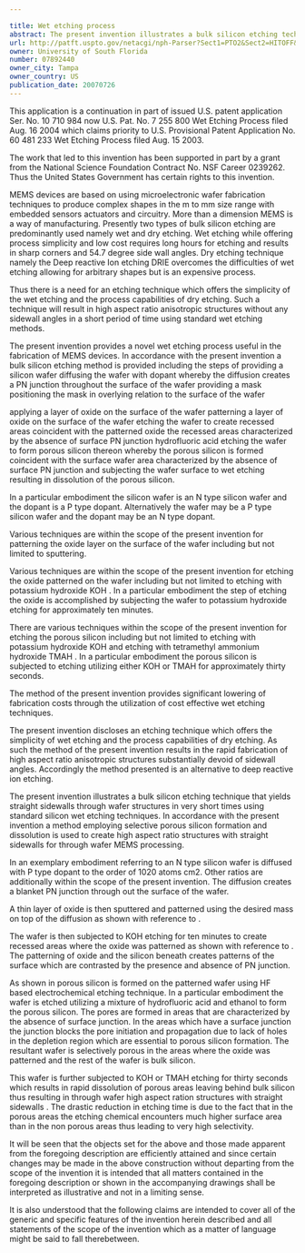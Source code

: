 ```yaml
---

title: Wet etching process
abstract: The present invention illustrates a bulk silicon etching technique that yields straight sidewalls, through wafer structures in very short times using standard silicon wet etching techniques. The method of the present invention employs selective porous silicon formation and dissolution to create high aspect ratio structures with straight sidewalls for through wafer MEMS processing.
url: http://patft.uspto.gov/netacgi/nph-Parser?Sect1=PTO2&Sect2=HITOFF&p=1&u=%2Fnetahtml%2FPTO%2Fsearch-adv.htm&r=1&f=G&l=50&d=PALL&S1=07892440&OS=07892440&RS=07892440
owner: University of South Florida
number: 07892440
owner_city: Tampa
owner_country: US
publication_date: 20070726
---
```

This application is a continuation in part of issued U.S. patent application Ser. No. 10 710 984 now U.S. Pat. No. 7 255 800 Wet Etching Process filed Aug. 16 2004 which claims priority to U.S. Provisional Patent Application No. 60 481 233 Wet Etching Process filed Aug. 15 2003.

The work that led to this invention has been supported in part by a grant from the National Science Foundation Contract No. NSF Career 0239262. Thus the United States Government has certain rights to this invention.

MEMS devices are based on using microelectronic wafer fabrication techniques to produce complex shapes in the m to mm size range with embedded sensors actuators and circuitry. More than a dimension MEMS is a way of manufacturing. Presently two types of bulk silicon etching are predominantly used namely wet and dry etching. Wet etching while offering process simplicity and low cost requires long hours for etching and results in sharp corners and 54.7 degree side wall angles. Dry etching technique namely the Deep reactive Ion etching DRIE overcomes the difficulties of wet etching allowing for arbitrary shapes but is an expensive process.

Thus there is a need for an etching technique which offers the simplicity of the wet etching and the process capabilities of dry etching. Such a technique will result in high aspect ratio anisotropic structures without any sidewall angles in a short period of time using standard wet etching methods.

The present invention provides a novel wet etching process useful in the fabrication of MEMS devices. In accordance with the present invention a bulk silicon etching method is provided including the steps of providing a silicon wafer diffusing the wafer with dopant whereby the diffusion creates a PN junction throughout the surface of the wafer providing a mask positioning the mask in overlying relation to the surface of the wafer 

applying a layer of oxide on the surface of the wafer patterning a layer of oxide on the surface of the wafer etching the wafer to create recessed areas coincident with the patterned oxide the recessed areas characterized by the absence of surface PN junction hydrofluoric acid etching the wafer to form porous silicon thereon whereby the porous silicon is formed coincident with the surface wafer area characterized by the absence of surface PN junction and subjecting the wafer surface to wet etching resulting in dissolution of the porous silicon.

In a particular embodiment the silicon wafer is an N type silicon wafer and the dopant is a P type dopant. Alternatively the wafer may be a P type silicon wafer and the dopant may be an N type dopant.

Various techniques are within the scope of the present invention for patterning the oxide layer on the surface of the wafer including but not limited to sputtering.

Various techniques are within the scope of the present invention for etching the oxide patterned on the wafer including but not limited to etching with potassium hydroxide KOH . In a particular embodiment the step of etching the oxide is accomplished by subjecting the wafer to potassium hydroxide etching for approximately ten minutes.

There are various techniques within the scope of the present invention for etching the porous silicon including but not limited to etching with potassium hydroxide KOH and etching with tetramethyl ammonium hydroxide TMAH . In a particular embodiment the porous silicon is subjected to etching utilizing either KOH or TMAH for approximately thirty seconds.

The method of the present invention provides significant lowering of fabrication costs through the utilization of cost effective wet etching techniques.

The present invention discloses an etching technique which offers the simplicity of wet etching and the process capabilities of dry etching. As such the method of the present invention results in the rapid fabrication of high aspect ratio anisotropic structures substantially devoid of sidewall angles. Accordingly the method presented is an alternative to deep reactive ion etching.

The present invention illustrates a bulk silicon etching technique that yields straight sidewalls through wafer structures in very short times using standard silicon wet etching techniques. In accordance with the present invention a method employing selective porous silicon formation and dissolution is used to create high aspect ratio structures with straight sidewalls for through wafer MEMS processing.

In an exemplary embodiment referring to an N type silicon wafer is diffused with P type dopant to the order of 1020 atoms cm2. Other ratios are additionally within the scope of the present invention. The diffusion creates a blanket PN junction through out the surface of the wafer.

A thin layer of oxide is then sputtered and patterned using the desired mass on top of the diffusion as shown with reference to .

The wafer is then subjected to KOH etching for ten minutes to create recessed areas where the oxide was patterned as shown with reference to . The patterning of oxide and the silicon beneath creates patterns of the surface which are contrasted by the presence and absence of PN junction.

As shown in porous silicon is formed on the patterned wafer using HF based electrochemical etching technique. In a particular embodiment the wafer is etched utilizing a mixture of hydrofluoric acid and ethanol to form the porous silicon. The pores are formed in areas that are characterized by the absence of surface junction. In the areas which have a surface junction the junction blocks the pore initiation and propagation due to lack of holes in the depletion region which are essential to porous silicon formation. The resultant wafer is selectively porous in the areas where the oxide was patterned and the rest of the wafer is bulk silicon.

This wafer is further subjected to KOH or TMAH etching for thirty seconds which results in rapid dissolution of porous areas leaving behind bulk silicon thus resulting in through wafer high aspect ration structures with straight sidewalls . The drastic reduction in etching time is due to the fact that in the porous areas the etching chemical encounters much higher surface area than in the non porous areas thus leading to very high selectivity.

It will be seen that the objects set for the above and those made apparent from the foregoing description are efficiently attained and since certain changes may be made in the above construction without departing from the scope of the invention it is intended that all matters contained in the foregoing description or shown in the accompanying drawings shall be interpreted as illustrative and not in a limiting sense.

It is also understood that the following claims are intended to cover all of the generic and specific features of the invention herein described and all statements of the scope of the invention which as a matter of language might be said to fall therebetween.

